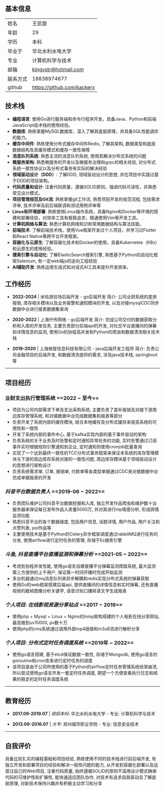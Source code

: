 ## 基本信息

|        |                            |
| ------ | -------------------------- |
| 姓名     | 王凯旋                        |
| 年龄     | 29                         |
| 学历     | 本科                         |
| 毕业于    | 华北水利水电大学                   |
| 专业     | 计算机科学与技术                   |
| 邮箱     | kingvstr@hotmail.com       |
| 联系方式   | 18838974677                |
| github | https://github.com/kackerx |
## 技术栈

- **编程语言**: 使用Go进行服务端和命令行程序开发，具备Java、Python和前端JavaScript技术栈的使用经验。
- **数据库**: 熟练掌握MySQL数据库，深入了解其底层原理，并具备SQL性能调优的能力。
- **缓存中间件**: 熟练使用分布式缓存中间件Redis, 了解其架构, 数据类型和底层数据结构及其缓存模式和缓存一致性保障
- **消息队列系统**: 熟悉主流的消息队列系统, 使用其解决分布式系统的问题
- **微服务架构**: 熟悉微服务的开发以及微服务治理和grpc的相关经验, 对分布式系统一致性协议以及分布式事务有实际的解决经验
- **领域驱动设计（DDD）**: 了解DDD, 领域驱动设计的思想, 并在项目中实践过基于DDD的项目架构。
- **代码质量和设计**: 注重代码质量，遵循SOLID原则，强调代码可读性，并熟悉常见设计模式。
- **项目管理规范及Git流**: 熟练掌握git工作流, 熟悉项目开发的规范流程, 包括需求评审, 技术评审及前后端联调和测试用例评审等
- **Linux和环境部署**: 熟练使用Linux操作系统，具备Nginx和Docker等环境的搭建和部署经验，对效率工具有极致追求，精通使用Vim等开发工具。
- **计算机网络与算法**: 熟悉计算机网络知识和常用数据结构与算法技能。
- **前端技术**: 了解前端技术栈，使用Vue框架开发过个人项目，并学习过Flutter和React Native等跨平台开发框架。
- **容器化与云原生**: 了解容器化技术和Docker的使用，具备Kubernetes（K8s）和云原生的使用经验。
- **搜索引擎与自动化**: 了解ElasticSearch搜索引擎, 熟悉基于Python的自动化框架Selenium, 有一定web端js的逆向工程经验
- **AI辅助开发**: 熟练运用生成式和对话式AI工具来提升开发效率。
## 工作经历

- **2022-2024** | 米哈游驻场后端开发 - go后端开发
   简介: 公司业财系统的差旅报销, 库存相关模块以及业务报警和通知模块的开发, 以及对接mysqlCDC同步数据中台进行报表数据集查询
   
- **2020-2022** | 上海仟传网络 - go后端开发
   简介: 完成公司交付的数据获取分析和入库的开发任务, 主要负责部分后端api的开发, 对社交平台直播间的弹幕和详情信息的监测, 使用Go的协程高并发和Python的爬虫和数据清洗相关技术栈
   
- **2019-2020** | 上海耸智信息科技有限公司 - java后端开发工程师
   简介: 负责公司金融项目的后端开发, 和数据清洗提供的需求, 涉及java技术栈, springboot等

---
## 项目经历

### 业财支出执行管理系统 ==2022 ~ 至今==
- 项目为公司内部需求下单及支出采购系统, 主要负责了差补报销及对接下游周边库存管理系统, 和对接数据中台完成数据集和报表等部分
- 负责开发了系统内部的缓存模块, 结合本地缓存及分布式缓存来提高系统的可用性和一致性
- 开发了系统内部的事件中心, 基于kafka实现内部的基于事件驱动的架构
- 负责系统的关于业务及时告警和定时通知异常任务的功能, 实时告警通过订阅事件实时根据规则引擎通知到企业, 定时通知则使用cronjob批量查询
- 实现了一个达到最终一致性的TCC分布式事务框架来保证本系统的库存管理模块与下游的周边库存系统对接的一致性问题, 周边库存模块基于领域驱动设计的思想进行架构设计
- 负责系统需求单, 订单, 报销单, 付款单等各类型单据通过CDC来对接数据中台完成单据报表的开发
### *抖音平台数据负责人*    ==2019-06 ~ 2022==

- 负责团队维护公司抖音平台数据挖掘和入库, 独立开发作品爬虫和维护数十台服务器来保证每日发布作品入库量5000万, 并对其进行nlp情感分析, 形成舆情监测功能
- 熟悉抖音平台的各个数据维度, 包括用户信息, 话题详情, 用户作品, 用户关注和点赞列表, poi作品等
- 主要使用技术是基于Python的Celery异步框架调度通过rabbitMQ进行任务的分发, 使用airflow进行定时任务的管理, 存储于Es搜索引擎

### *斗鱼, 抖音直播平台直播监测和弹幕分析*    ==2021-05 ~ 2022==

- 考虑到协程并发性能, 使用go语言自建直播平台弹幕监测爬取系统, 最大监测第三方提供的上千用户, 保证第一时间开播时完成开始监测
- 多台机器通过mq消息队列来异步解耦和redis实现分布式系统的弹幕获取
- 使用Go的web框架搭建后端api, 提供直播间的详情信息和实时弹幕, 还有直播视频的截帧图像分析关键字, 语音识别口播转录文字生成报表

### *个人项目: 在线影视资源分享站点*   ==2017 ~ 2019==

- 使用php + Mysql + Linux + Nginx的lnmp架构搭建的个人电影在线分享网站, 最高做到uv10000, pv数十万
- 使用php的cms系统通过调用外部mp4链接和m3u8流进行解析分享

### *个人项目: 分布式定时任务调度系统*    ==2019年 ~ 2022==

- 使用go语言搭建, 基于etcd保证数据一致性, 存储于Mongodb, 使用go语言的goroutine和cron库来进行定时任务的调度
- 该项目是由于公司所使用的基于Python的airflow定时任务管理系统经常崩溃, 所以尝试使用go语言开发一套定时任务调度, 期望一个方便查看执行日志和结果的稳定的定时任务调度系统

---
## 教育经历

- **2017.09-2019.07** | _统招本科_: 华北水利水电大学 - 专业: 计算机科学与技术

- **2013.09-2016.07** | _大专_: 郑州城市职业学院 - 专业: 信息安全技术

---

## 自我评价

具备比较扎实的编程基础和项目经验, 熟练使用不同的技术栈进行前后端开发, 有独立开发和部署项目的经验和解决一般性问题的能力, 从开发到容器化部署以及运营过自己的Web项目, 注重代码质量, 始终遵循SOLID的原则不滥用设计模式确保代码的可维护性和扩展性, 能快速适应团队协作, 对技术有追求自我驱动去了解底层原理, 对新技术保持兴趣并有积极主动学习和分享